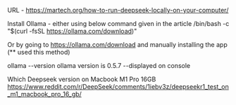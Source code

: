 URL - https://martech.org/how-to-run-deepseek-locally-on-your-computer/

Install Ollama - either using below command given in the article
/bin/bash -c "$(curl -fsSL https://ollama.com/download)"

Or by going to https://ollama.com/download and manually installing the app (\*\* used this method)

ollama --version
ollama version is 0.5.7 --displayed on console

Which Deepseek version on Macbook M1 Pro 16GB
https://www.reddit.com/r/DeepSeek/comments/1iebv3z/deepseekr1_test_on_m1_macbook_pro_16_gb/
